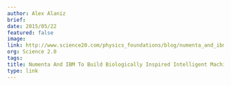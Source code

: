 ```yaml
---
author: Alex Alaniz
brief:
date: 2015/05/22
featured: false
image:
link: http://www.science20.com/physics_foundations/blog/numenta_and_ibm_to_build_biologically_inspired_intelligent_machines-155769
org: Science 2.0
tags:
title: Numenta And IBM To Build Biologically Inspired Intelligent Machines
type: link
---
```

